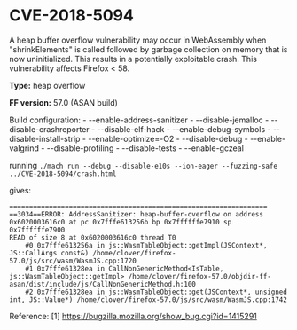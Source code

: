 # CVE-2018-5094

A heap buffer overflow vulnerability may occur in WebAssembly when "shrinkElements" is called followed by garbage collection on memory that is now uninitialized. This results in a potentially exploitable crash. This vulnerability affects Firefox < 58.

**Type:** heap overflow

**FF version:** 57.0 (ASAN build)

Build configuration:
	- --enable-address-sanitizer
	- --disable-jemalloc
	- --disable-crashreporter
	- --disable-elf-hack
	- --enable-debug-symbols
	- --disable-install-strip
	- --enable-optimize=-O2
	- --disable-debug
	- --enable-valgrind
	- --disable-profiling
	- --disable-tests
	- --enable-gczeal


running  ```./mach run --debug --disable-e10s --ion-eager --fuzzing-safe ../CVE-2018-5094/crash.html```

gives:

```
=================================================================
==3034==ERROR: AddressSanitizer: heap-buffer-overflow on address 0x6020003616c0 at pc 0x7fffe613256b bp 0x7ffffffe7910 sp 0x7ffffffe7900
READ of size 8 at 0x6020003616c0 thread T0
    #0 0x7fffe613256a in js::WasmTableObject::getImpl(JSContext*, JS::CallArgs const&) /home/clover/firefox-57.0/js/src/wasm/WasmJS.cpp:1720
    #1 0x7fffe61328ea in CallNonGenericMethod<IsTable, js::WasmTableObject::getImpl> /home/clover/firefox-57.0/objdir-ff-asan/dist/include/js/CallNonGenericMethod.h:100
    #2 0x7fffe61328ea in js::WasmTableObject::get(JSContext*, unsigned int, JS::Value*) /home/clover/firefox-57.0/js/src/wasm/WasmJS.cpp:1742

```
    
Reference:
[1] https://bugzilla.mozilla.org/show_bug.cgi?id=1415291